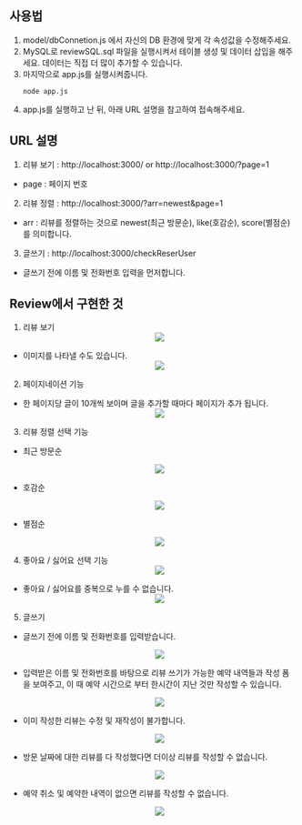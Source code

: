 ## 사용법
1. model/dbConnetion.js 에서 자신의 DB 환경에 맞게 각 속성값을 수정해주세요.
2. MySQL로 reviewSQL.sql 파일을 실행시켜서 테이블 생성 및 데이터 삽입을 해주세요. 데이터는 직접 더 많이 추가할 수 있습니다.
3. 마지막으로 app.js를 실행시켜줍니다.
   ```
   node app.js
   ```
4. app.js를 실행하고 난 뒤, 아래 URL 설명을 참고하여 접속해주세요.  

## URL 설명
1. 리뷰 보기 : http://localhost:3000/ or http://localhost:3000/?page=1
  - page : 페이지 번호
  
2. 리뷰 정렬 : http://localhost:3000/?arr=newest&page=1
  - arr : 리뷰를 정렬하는 것으로 newest(최근 방문순), like(호감순), score(별점순) 를 의미합니다.

3. 글쓰기 : http://localhost:3000/checkReserUser
  - 글쓰기 전에 이름 및 전화번호 입력을 먼저합니다.
  
## Review에서 구현한 것
1. 리뷰 보기 
    <div align="center">
      <img src="https://devwebdata2020.s3.ap-northeast-2.amazonaws.com/markdown/reviews/view.png">
    </div>
  
  - 이미지를 나타낼 수도 있습니다. 
    <div align="center">
      <img src="https://devwebdata2020.s3.ap-northeast-2.amazonaws.com/markdown/reviews/img.png">
    </div>
  
2. 페이지네이션 기능 
  - 한 페이지당 글이 10개씩 보이며 글을 추가할 때마다 페이지가 추가 됩니다.
    <div align="center">
      <img src="https://devwebdata2020.s3.ap-northeast-2.amazonaws.com/markdown/reviews/page.png">
    </div>
  
3. 리뷰 정렬 선택 기능
  - 최근 방문순 
    <div align="center">
      <img src="https://devwebdata2020.s3.ap-northeast-2.amazonaws.com/markdown/reviews/newest.png">
    </div>
  
  - 호감순
    <div align="center">
      <img src="https://devwebdata2020.s3.ap-northeast-2.amazonaws.com/markdown/reviews/likearr.png">
    </div>
  
  - 별점순
    <div align="center">
      <img src="https://devwebdata2020.s3.ap-northeast-2.amazonaws.com/markdown/reviews/stars.png">
    </div>
    

4. 좋아요 / 싫어요 선택 기능 
    <div align="center">
      <img src="https://devwebdata2020.s3.ap-northeast-2.amazonaws.com/markdown/reviews/like.png">
    </div>
  
  - 좋아요 / 싫어요를 중복으로 누를 수 없습니다. 
    <div align="center">
      <img src="https://devwebdata2020.s3.ap-northeast-2.amazonaws.com/markdown/reviews/likeoverlap.png">
    </div>
  

5. 글쓰기
  - 글쓰기 전에 이름 및 전화번호를 입력받습니다.
    <div align="center">
      <img src="https://devwebdata2020.s3.ap-northeast-2.amazonaws.com/markdown/reviews/np.png">
    </div>
  
  - 입력받은 이름 및 전화번호를 바탕으로 리뷰 쓰기가 가능한 예약 내역들과 작성 폼을 보여주고, 이 때 예약 시간으로 부터 한시간이 지난 것만 작성할 수 있습니다.
    <div align="center">
      <img src="https://devwebdata2020.s3.ap-northeast-2.amazonaws.com/markdown/reviews/write.png">
    </div>
  
  - 이미 작성한 리뷰는 수정 및 재작성이 불가합니다.
    <div align="center">
      <img src="https://devwebdata2020.s3.ap-northeast-2.amazonaws.com/markdown/reviews/nowrite.png">
    </div>
  
  - 방문 날짜에 대한 리뷰를 다 작성했다면 더이상 리뷰를 작성할 수 없습니다.
    <div align="center">
      <img src="https://devwebdata2020.s3.ap-northeast-2.amazonaws.com/markdown/reviews/complete.png">
    </div>
  
  - 예약 취소 및 예약한 내역이 없으면 리뷰를 작성할 수 없습니다.
    <div align="center">
      <img src="https://devwebdata2020.s3.ap-northeast-2.amazonaws.com/markdown/reviews/noperson.png">
    </div>
  
